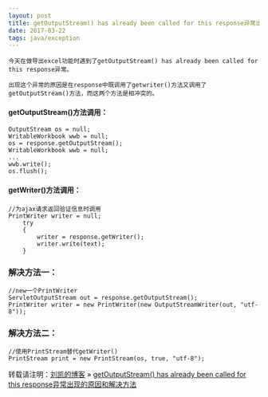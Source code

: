 ```yaml
---
layout: post
title: getOutputStream() has already been called for this response异常出现的原因和解决方法
date: 2017-03-22 
tags: java/exception   
---
```


    今天在做导出excel功能时遇到了getOutputStream() has already been called for this response异常。
  
    出现这个异常的原因是在response中既调用了getwriter()方法又调用了getOutputStream()方法，而这两个方法是相冲突的。
	
#### getOutputStream()方法调用：
```
OutputStream os = null;
WritableWorkbook wwb = null;
os = response.getOutputStream();
WritableWorkbook wwb = null;
...
wwb.write();
os.flush();
```

#### getWriter()方法调用：
```
//为ajax请求返回验证信息时调用
PrintWriter writer = null;
	try
	{
		writer = response.getWriter();
		writer.write(text);
	}
```

### 解决方法一：

```
//new一个PrintWriter
ServletOutputStream out = response.getOutputStream();
PrintWriter writer = new PrintWriter(new OutputStreamWriter(out, "utf-8"));
```

### 解决方法二：

```
//使用PrintStream替代getWriter()
PrintStream print = new PrintStream(os, true, "utf-8");
```

转载请注明：[刘凯的博客](http://fadoers) » [getOutputStream() has already been called for this response异常出现的原因和解决方法](http://fadoers.github.io/2017/03/22/outputstream/exception/) 





